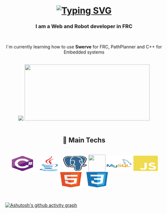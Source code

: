 
<h1 align = "center"  >
  <a href="https://git.io/typing-svg"><img src="https://readme-typing-svg.demolab.com?font=Fira+Code&size=30&duration=4000&pause=1000&center=true&width=435&lines=Hi+guys;I'm+Vinicius+Kendy+" alt="Typing SVG" /></a>
</h1>

<h3 align = "center"  > I am a Web and Robot developer in FRC  </h3>

<br>

<div align = "center" >

I´m currently learning how to use **Swerve** for FRC, PathPlanner and C++ for Embedded systems

</div>

<br>

<div align = "center" >
  <img  height = "180em" src = "https://github-readme-stats.vercel.app/api?username=Viniciuskendy17&show_icons=true&theme=tokyonight&hide_border=true&title_color=d765d0&icon_color=d765d0"> 
  <img height = "180em" width = "400em" src = "https://github-readme-stats.vercel.app/api/top-langs/?username=ViniciusKendy17&layout=compact&theme=tokyonight&hide_border=true&title_color=d765d0" />
</div>

<br>

<h2 align="center" > 🎯 Main Techs</h2>

<div align="center" style="display: inline_block"><br>
  <img align="center"  height="50" width="80" src="https://raw.githubusercontent.com/devicons/devicon/master/icons/csharp/csharp-original.svg">
  <img align="center"  height="50" width="80" src="https://raw.githubusercontent.com/devicons/devicon/master/icons/java/java-original.svg">
  <img align="center"  height="50" width="80" src="https://raw.githubusercontent.com/devicons/devicon/master/icons/postgresql/postgresql-original.svg">
  <img align="center"  height="55" width="55" src="https://images.squarespace-cdn.com/content/5d4b06a67cd3580001ded283/1565198481601-L50L62A0MO6KS6XHSY3P/WPILibDev.png?content-type=image%2Fpng">
  <img align="center"  height="50" width="80" src="https://raw.githubusercontent.com/devicons/devicon/master/icons/mysql/mysql-original-wordmark.svg">
  <img align="center"  height="50" width="80" src="https://raw.githubusercontent.com/devicons/devicon/master/icons/javascript/javascript-plain.svg">
  <img align="center"  height="50" width="80" src="https://raw.githubusercontent.com/devicons/devicon/master/icons/html5/html5-original.svg">
  <img align="center"  height="50" width="80" src="https://raw.githubusercontent.com/devicons/devicon/master/icons/css3/css3-original.svg">

  

</div>
<br>
<br>

[![Ashutosh's github activity graph](https://github-readme-activity-graph.vercel.app/graph?username=ViniciusKendy17&bg_color=030411&color=d765d0&line=341782&point=8c00ff&area=true&hide_border=true)](https://github.com/ashutosh00710/github-readme-activity-graph)






